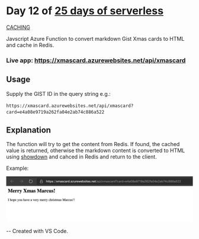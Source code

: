 # Day 12 of [25 days of serverless](https://www.25daysofserverless.com)

[CACHING](https://25daysofserverless.com/calendar/12)

Javscript Azure Function to convert markdown Gist Xmas cards to HTML and cache in Redis.

### Live app: https://xmascard.azurewebsites.net/api/xmascard

## Usage
Supply the GIST ID in the query string e.g.:

`https://xmascard.azurewebsites.net/api/xmascard?card=e4a08e9719a262fa04e2ab74c886a522`

## Explanation
The function will try to get the content from Redis. If found, the cached value is returned, otherwise the markdown content
is converted to HTML using [showdown](https://github.com/showdownjs/showdown) and cahced in Redis and return to the client.

Example:

![](img/html.png)

-- Created with VS Code.

